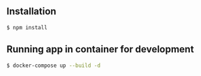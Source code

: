 ## Installation

```bash
$ npm install
```

## Running app in container for development

```bash
$ docker-compose up --build -d
```
